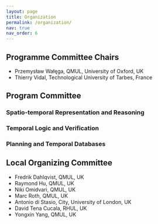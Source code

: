 ```yaml
---
layout: page
title: Organization
permalink: /organization/
nav: true
nav_order: 6
---
```


## Programme Committee Chairs

- Przemysław Wałęga, QMUL, University of Oxford, UK
- Thierry Vidal, Technological University of Tarbes, France

## Program Committee

### Spatio-temporal Representation and Reasoning

### Temporal Logic and Verification

### Planning and Temporal Databases

## Local Organizing Committee

- Fredrik Dahlqvist, QMUL, UK
- Raymond Hu, QMUL, UK
- Niki Omidvari, QMUL, UK
- Marc Roth, QMUL, UK
- Antonio di Stasio, City, University of London, UK
- David Tena Cucala, RHUL, UK
- Yongxin Yang, QMUL, UK